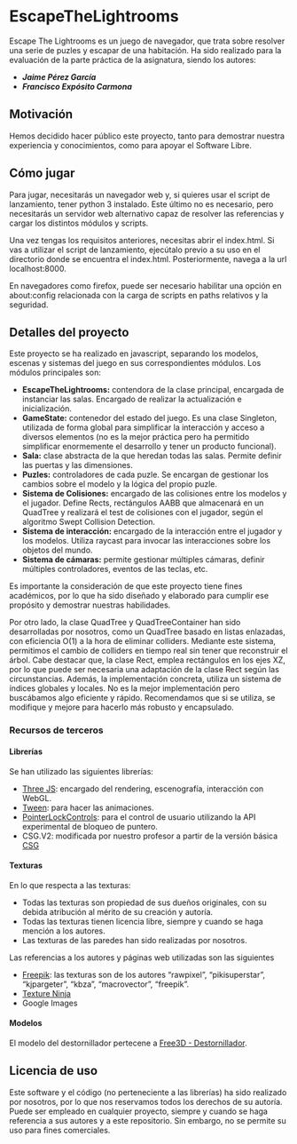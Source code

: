 # EscapeTheLightrooms

Escape The Lightrooms es un juego de navegador, que trata sobre resolver una serie de puzles y escapar de una habitación. 
Ha sido realizado para la evaluación de la parte práctica de la asignatura, siendo los autores:
- ***Jaime Pérez García***
- ***Francisco Expósito Carmona***

## Motivación
Hemos decidido hacer público este proyecto, tanto para demostrar nuestra experiencia y conocimientos, como para apoyar el Software Libre.

## Cómo jugar
Para jugar, necesitarás un navegador web y, si quieres usar el script de lanzamiento, tener python 3 instalado. Este último no es necesario, pero necesitarás un servidor web alternativo capaz de resolver las referencias y cargar los distintos módulos y scripts.

Una vez tengas los requisitos anteriores, necesitas abrir el index.html. Si vas a utilizar el script de lanzamiento, ejecútalo previo a su uso en el directorio donde se encuentra el index.html. Posteriormente, navega a la url localhost:8000. 

En navegadores como firefox, puede ser necesario habilitar una opción en about:config relacionada con la carga de scripts en paths relativos y la seguridad.

## Detalles del proyecto
Este proyecto se ha realizado en javascript, separando los modelos, escenas y sistemas del juego en sus correspondientes módulos. Los módulos principales son:
- **EscapeTheLightrooms:** contendora de la clase principal, encargada de instanciar las salas. Encargado de realizar la actualización e inicialización.
- **GameState:** contenedor del estado del juego. Es una clase Singleton, utilizada de forma global para simplificar la interacción y acceso a diversos elementos (no es la mejor práctica pero ha permitido simplificar enormemente el desarrollo y tener un producto funcional).
- **Sala:** clase abstracta de la que heredan todas las salas. Permite definir las puertas y las dimensiones.
- **Puzles:** controladores de cada puzle. Se encargan de gestionar los cambios sobre el modelo y la lógica del propio puzle.
- **Sistema de Colisiones:** encargado de las colisiones entre los modelos y el jugador. Define Rects, rectángulos AABB que almacenará en un QuadTree y realizará el test de colisiones con el jugador, según el algoritmo Swept Collision Detection.
- **Sistema de interacción:** encargado de la interacción entre el jugador y los modelos. Utiliza raycast para invocar las interacciones sobre los objetos del mundo.
- **Sistema de cámaras:** permite gestionar múltiples cámaras, definir múltiples controladores, eventos de las teclas, etc.

Es importante la consideración de que este proyecto tiene fines académicos, por lo que ha sido diseñado y elaborado para cumplir ese propósito y demostrar nuestras habilidades.

Por otro lado, la clase QuadTree y QuadTreeContainer han sido desarrolladas por nosotros, como un QuadTree basado en listas enlazadas, con eficiencia O(1) a la hora de eliminar colliders. Mediante este sistema, permitimos el cambio de colliders en tiempo real sin tener que reconstruir el árbol. Cabe destacar que, la clase Rect, emplea rectángulos en los ejes XZ, por lo que puede ser necesaria una adaptación de la clase Rect según las circunstancias.
Además, la implementación concreta, utiliza un sistema de índices globales y locales. No es la mejor implementación pero buscábamos algo eficiente y rápido. Recomendamos que si se utiliza, se modifique y mejore para hacerlo más robusto y encapsulado.

### Recursos de terceros
#### Librerías
Se han utilizado las siguientes librerías:
- [Three JS](https://threejs.org/): encargado del rendering, escenografía, interacción con WebGL.
- [Tween](https://createjs.com/tweenjs): para hacer las animaciones.
- [PointerLockControls](https://threejs.org/docs/#examples/en/controls/PointerLockControls): para el control de usuario utilizando la API experimental de bloqueo de puntero.
- CSG.V2: modificada por nuestro profesor a partir de la versión básica [CSG](https://github.com/looeee/threejs-csg)

#### Texturas
En lo que respecta a las texturas:
- Todas las texturas son propiedad de sus dueños originales, con su debida atribución al mérito de su creación y autoría.
- Todas las texturas tienen licencia libre, siempre y cuando se haga mención a los autores.
- Las texturas de las paredes han sido realizadas por nosotros.

Las referencias a los autores y páginas web utilizadas son las siguientes
- [Freepik](https://www.freepik.es/): las texturas son de los autores “rawpixel”, “pikisuperstar”, “kjpargeter”, “kbza”, “macrovector”, “freepik”.
- [Texture Ninja](https://texture.ninja/)
- Google Images

#### Modelos
El modelo del destornillador pertecene a [Free3D - Destornillador](https://free3d.com/es/modelos-3d/destornillador).

## Licencia de uso
Este software y el código (no perteneciente a las librerías) ha sido realizado por nosotros, por lo que nos reservamos todos los derechos de su autoría. Puede ser empleado en cualquier proyecto, siempre y cuando se haga referencia a sus autores y a este repositorio. Sin embargo, no se permite su uso para fines comerciales.
